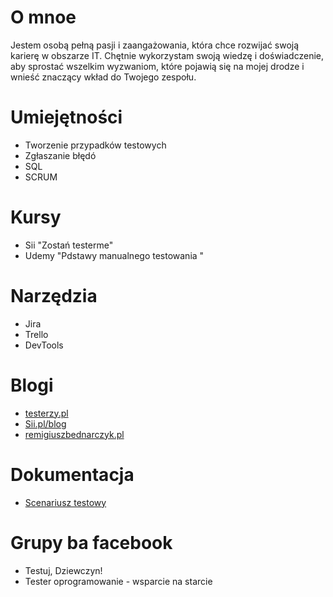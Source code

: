 # O mnoe
Jestem osobą pełną pasji i zaangażowania, która chce
rozwijać swoją karierę w obszarze IT. Chętnie
wykorzystam swoją wiedzę i doświadczenie, aby sprostać
wszelkim wyzwaniom, które pojawią się na mojej drodze i
wnieść znaczący wkład do Twojego zespołu.



# Umiejętności 
* Tworzenie przypadków testowych
*  Zgłaszanie błędó
*  SQL
*  SCRUM


# Kursy
* Sii "Zostań testerme"
*  Udemy "Pdstawy manualnego testowania "

# Narzędzia
*  Jira
*  Trello
*  DevTools



# Blogi
* [testerzy.pl](https://testerzy.pl/)
* [Sii.pl/blog](https://sii.pl/blog/)
* [remigiuszbednarczyk.pl](https://remigiuszbednarczyk.pl/)

# Dokumentacja
* [Scenariusz testowy](https://docs.google.com/document/d/1_Ic29ayg5Rbt_yT-Ewig8u3sM6kvHo1Q/edit?usp=sharing&ouid=116519416121545485401&rtpof=true&sd=true)

#  Grupy ba facebook
* Testuj,  Dziewczyn!
*  Tester oprogramowanie - wsparcie na starcie
